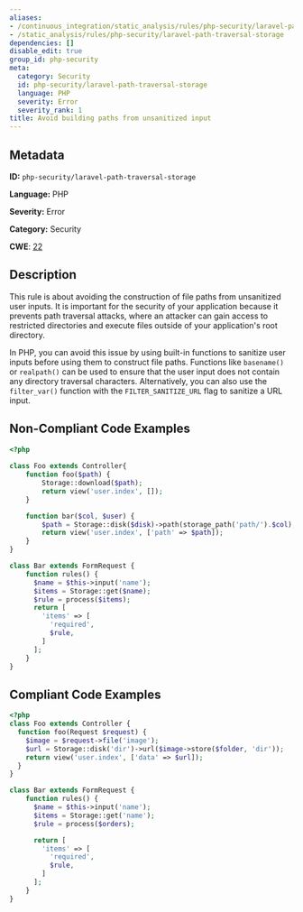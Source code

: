 ```yaml
---
aliases:
- /continuous_integration/static_analysis/rules/php-security/laravel-path-traversal-storage
- /static_analysis/rules/php-security/laravel-path-traversal-storage
dependencies: []
disable_edit: true
group_id: php-security
meta:
  category: Security
  id: php-security/laravel-path-traversal-storage
  language: PHP
  severity: Error
  severity_rank: 1
title: Avoid building paths from unsanitized input
---
```

<!--  SOURCED FROM https://github.com/DataDog/datadog-static-analyzer-rule-docs -->


## Metadata
**ID:** `php-security/laravel-path-traversal-storage`

**Language:** PHP

**Severity:** Error

**Category:** Security

**CWE**: [22](https://cwe.mitre.org/data/definitions/22.html)

## Description
This rule is about avoiding the construction of file paths from unsanitized user inputs. It is important for the security of your application because it prevents path traversal attacks, where an attacker can gain access to restricted directories and execute files outside of your application's root directory.

In PHP, you can avoid this issue by using built-in functions to sanitize user inputs before using them to construct file paths. Functions like `basename()` or `realpath()` can be used to ensure that the user input does not contain any directory traversal characters. Alternatively, you can also use the `filter_var()` function with the `FILTER_SANITIZE_URL` flag to sanitize a URL input.

## Non-Compliant Code Examples
```php
<?php
 
class Foo extends Controller{
    function foo($path) {
        Storage::download($path);
        return view('user.index', []);
    }

    function bar($col, $user) {
        $path = Storage::disk($disk)->path(storage_path('path/').$col);
        return view('user.index', ['path' => $path]);
    }
}

class Bar extends FormRequest {
    function rules() {
      $name = $this->input('name');
      $items = Storage::get($name);
      $rule = process($items);
      return [
        'items' => [
          'required',
          $rule,
        ]
      ];
    }
}
```

## Compliant Code Examples
```php
<?php
class Foo extends Controller {
  function foo(Request $request) {
    $image = $request->file('image');
    $url = Storage::disk('dir')->url($image->store($folder, 'dir'));
    return view('user.index', ['data' => $url]);
  }
}

class Bar extends FormRequest {
    function rules() {
      $name = $this->input('name');
      $items = Storage::get('name');
      $rule = process($orders);

      return [
        'items' => [
          'required',
          $rule,
        ]
      ];
    }
}
```
